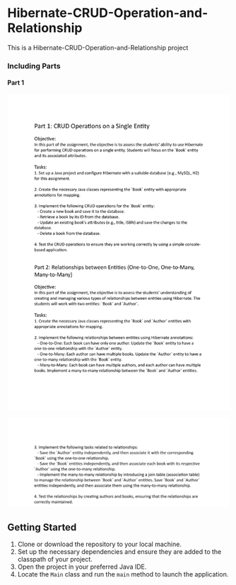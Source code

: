 # Hibernate-CRUD-Operation-and-Relationship
This is a Hibernate-CRUD-Operation-and-Relationship project

### Including Parts

#### Part 1
![alt text](https://github.com/Dilshan-Dekumpitiya/Hibernate-CRUD-Operation-and-Relationship/blob/master/crud-operation.jpg)

![alt text](https://github.com/Dilshan-Dekumpitiya/Hibernate-CRUD-Operation-and-Relationship/blob/master/relationship.jpg)

## Getting Started

1. Clone or download the repository to your local machine.
2. Set up the necessary dependencies and ensure they are added to the classpath of your project.
3. Open the project in your preferred Java IDE.
4. Locate the `Main` class and run the `main` method to launch the application.


